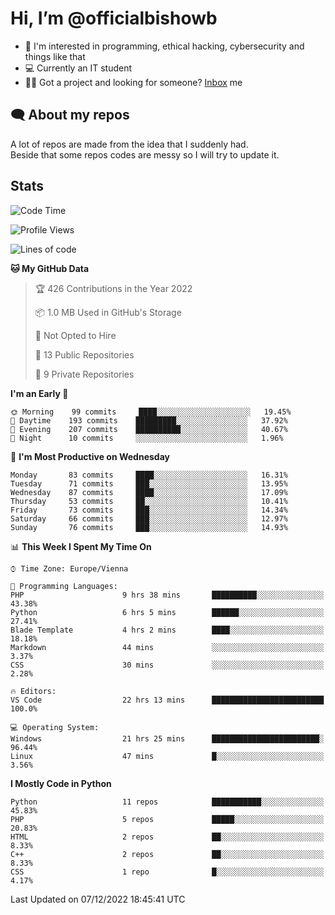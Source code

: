 # Hi, I’m @officialbishowb

- 👀 I'm interested in programming, ethical hacking, cybersecurity and things like that
- 💻 Currently an IT student
- 👩‍💻 Got a project and looking for someone? [Inbox](https://t.me/officialbishowb) me

## 🗨 About my repos
<p>A lot of repos are made from the idea that I suddenly had.<br>
Beside that some repos codes are messy so I will try to update it.</p>

## Stats
<!--START_SECTION:waka-->
![Code Time](http://img.shields.io/badge/Code%20Time-484%20hrs%203%20mins-blue)

![Profile Views](http://img.shields.io/badge/Profile%20Views-0-blue)

![Lines of code](https://img.shields.io/badge/From%20Hello%20World%20I%27ve%20Written--254%20Thousand%20lines%20of%20code-blue)

**🐱 My GitHub Data** 

> 🏆 426 Contributions in the Year 2022
 > 
> 📦 1.0 MB Used in GitHub's Storage 
 > 
> 🚫 Not Opted to Hire
 > 
> 📜 13 Public Repositories 
 > 
> 🔑 9 Private Repositories  
 > 
**I'm an Early 🐤** 

```text
🌞 Morning    99 commits     ████░░░░░░░░░░░░░░░░░░░░░   19.45% 
🌆 Daytime    193 commits    █████████░░░░░░░░░░░░░░░░   37.92% 
🌃 Evening    207 commits    ██████████░░░░░░░░░░░░░░░   40.67% 
🌙 Night      10 commits     ░░░░░░░░░░░░░░░░░░░░░░░░░   1.96%

```
📅 **I'm Most Productive on Wednesday** 

```text
Monday       83 commits     ████░░░░░░░░░░░░░░░░░░░░░   16.31% 
Tuesday      71 commits     ███░░░░░░░░░░░░░░░░░░░░░░   13.95% 
Wednesday    87 commits     ████░░░░░░░░░░░░░░░░░░░░░   17.09% 
Thursday     53 commits     ██░░░░░░░░░░░░░░░░░░░░░░░   10.41% 
Friday       73 commits     ███░░░░░░░░░░░░░░░░░░░░░░   14.34% 
Saturday     66 commits     ███░░░░░░░░░░░░░░░░░░░░░░   12.97% 
Sunday       76 commits     ███░░░░░░░░░░░░░░░░░░░░░░   14.93%

```


📊 **This Week I Spent My Time On** 

```text
⌚︎ Time Zone: Europe/Vienna

💬 Programming Languages: 
PHP                      9 hrs 38 mins       ██████████░░░░░░░░░░░░░░░   43.38% 
Python                   6 hrs 5 mins        ██████░░░░░░░░░░░░░░░░░░░   27.41% 
Blade Template           4 hrs 2 mins        ████░░░░░░░░░░░░░░░░░░░░░   18.18% 
Markdown                 44 mins             ░░░░░░░░░░░░░░░░░░░░░░░░░   3.37% 
CSS                      30 mins             ░░░░░░░░░░░░░░░░░░░░░░░░░   2.28%

🔥 Editors: 
VS Code                  22 hrs 13 mins      █████████████████████████   100.0%

💻 Operating System: 
Windows                  21 hrs 25 mins      ████████████████████████░   96.44% 
Linux                    47 mins             █░░░░░░░░░░░░░░░░░░░░░░░░   3.56%

```

**I Mostly Code in Python** 

```text
Python                   11 repos            ███████████░░░░░░░░░░░░░░   45.83% 
PHP                      5 repos             █████░░░░░░░░░░░░░░░░░░░░   20.83% 
HTML                     2 repos             ██░░░░░░░░░░░░░░░░░░░░░░░   8.33% 
C++                      2 repos             ██░░░░░░░░░░░░░░░░░░░░░░░   8.33% 
CSS                      1 repo              █░░░░░░░░░░░░░░░░░░░░░░░░   4.17%

```



 Last Updated on 07/12/2022 18:45:41 UTC
<!--END_SECTION:waka-->
 

<!---
officialbishowb/officialbishowb is a ✨ special ✨ repository because its `README.md` (this file) appears on your GitHub profile.
You can click the Preview link to take a look at your changes.
--->
